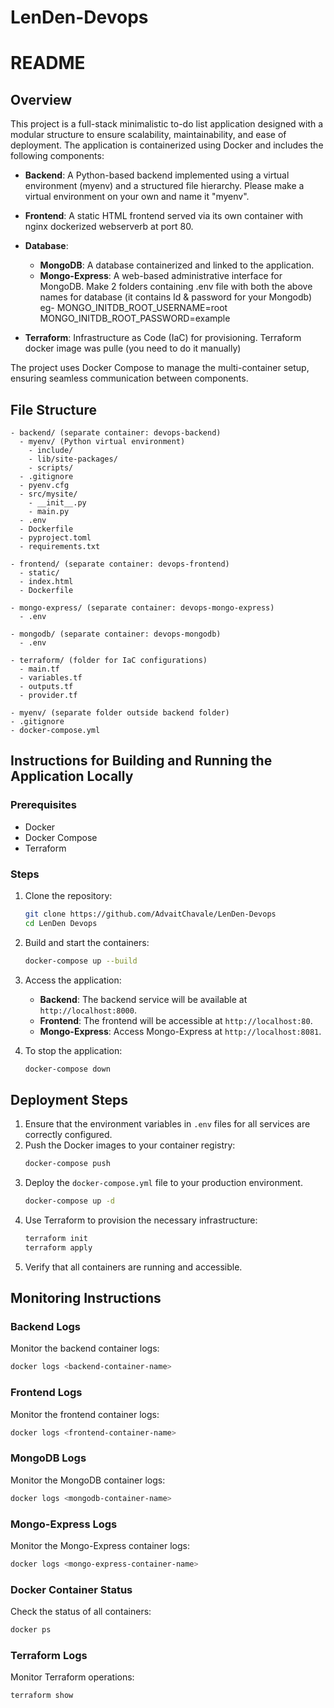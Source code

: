 # LenDen-Devops
# README

## Overview

This project is a full-stack minimalistic to-do list application designed with a modular structure to ensure scalability, maintainability, and ease of deployment. The application is containerized using Docker and includes the following components:

- **Backend**: A Python-based backend implemented using a virtual environment (myenv) and a structured file hierarchy.
 Please make a virtual environment on your own and name it "myenv".
- **Frontend**: A static HTML frontend served via its own container with nginx dockerized webserverb at port 80.
- **Database**:
  - **MongoDB**: A database containerized and linked to the application.
  - **Mongo-Express**: A web-based administrative interface for MongoDB.
Make 2 folders containing .env file with both the above names for database (it contains Id & password for your Mongodb)
eg-
MONGO_INITDB_ROOT_USERNAME=root
MONGO_INITDB_ROOT_PASSWORD=example

- **Terraform**: Infrastructure as Code (IaC) for provisioning. Terraform docker image was pulle (you need to do it manually)

The project uses Docker Compose to manage the multi-container setup, ensuring seamless communication between components.

## File Structure

```
- backend/ (separate container: devops-backend)
  - myenv/ (Python virtual environment)
    - include/
    - lib/site-packages/
    - scripts/
  - .gitignore
  - pyenv.cfg
  - src/mysite/
    - __init__.py
    - main.py
  - .env
  - Dockerfile
  - pyproject.toml
  - requirements.txt

- frontend/ (separate container: devops-frontend)
  - static/
  - index.html
  - Dockerfile

- mongo-express/ (separate container: devops-mongo-express)
  - .env

- mongodb/ (separate container: devops-mongodb)
  - .env

- terraform/ (folder for IaC configurations)
  - main.tf
  - variables.tf
  - outputs.tf
  - provider.tf

- myenv/ (separate folder outside backend folder)
- .gitignore
- docker-compose.yml
```
## Instructions for Building and Running the Application Locally

### Prerequisites

- Docker
- Docker Compose
- Terraform

### Steps

1. Clone the repository:

   ```bash
   git clone https://github.com/AdvaitChavale/LenDen-Devops
   cd LenDen Devops
   ```

2. Build and start the containers:

   ```bash
   docker-compose up --build
   ```

3. Access the application:

   - **Backend**: The backend service will be available at `http://localhost:8000`.
   - **Frontend**: The frontend will be accessible at `http://localhost:80`.
   - **Mongo-Express**: Access Mongo-Express at `http://localhost:8081`.

4. To stop the application:

   ```bash
   docker-compose down
   ```

## Deployment Steps

1. Ensure that the environment variables in `.env` files for all services are correctly configured.
2. Push the Docker images to your container registry:
   ```bash
   docker-compose push
   ```
3. Deploy the `docker-compose.yml` file to your production environment.
   ```bash
   docker-compose up -d
   ```
4. Use Terraform to provision the necessary infrastructure:
   ```bash
   terraform init
   terraform apply
   ```
5. Verify that all containers are running and accessible.

## Monitoring Instructions

### Backend Logs

Monitor the backend container logs:

```bash
docker logs <backend-container-name>
```

### Frontend Logs

Monitor the frontend container logs:

```bash
docker logs <frontend-container-name>
```

### MongoDB Logs

Monitor the MongoDB container logs:

```bash
docker logs <mongodb-container-name>
```

### Mongo-Express Logs

Monitor the Mongo-Express container logs:

```bash
docker logs <mongo-express-container-name>
```

### Docker Container Status

Check the status of all containers:

```bash
docker ps
```

### Terraform Logs

Monitor Terraform operations:

```bash
terraform show
```

